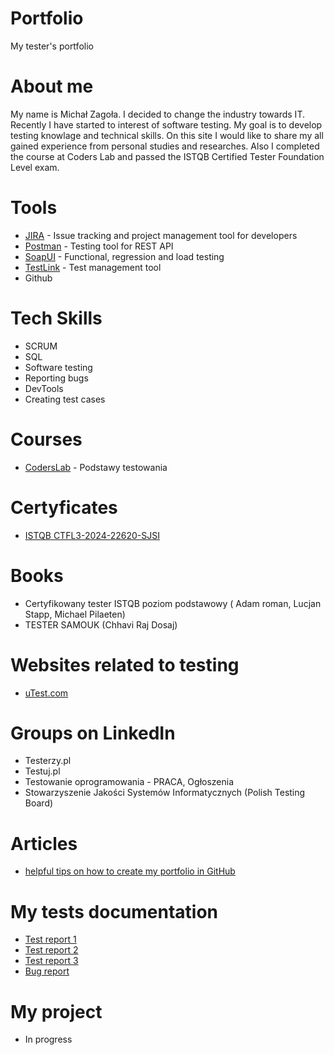 # Portfolio
My tester's portfolio
# About me
My name is Michał Zagoła. I decided to change the industry towards IT. Recently I have started to interest of software testing. My goal is to develop testing knowlage and technical skills. On this site I would like to share my all gained experience from personal studies and researches. Also I completed the course at Coders Lab and passed the ISTQB Certified Tester Foundation Level exam.
# Tools
* [JIRA](https://www.atlassian.com/pl/jira) - Issue tracking and project management tool for developers
* [Postman](https://www.postman.com) - Testing tool for REST API
* [SoapUI](https://www.soapui.org) - Functional, regression and load testing
* [TestLink](https://testlink.org) - Test management tool
* Github
# Tech Skills
* SCRUM
* SQL
* Software testing
* Reporting bugs
* DevTools
* Creating test cases
# Courses
* [CodersLab](https://coderslab.pl/pl) - Podstawy testowania
# Certyficates
* [ISTQB CTFL3-2024-22620-SJSI](https://drive.google.com/file/d/18ks5Oc-x7LmFMpDvL0awPNpo09e-0cQy/view?usp=drive_link)
# Books
* Certyfikowany tester ISTQB poziom podstawowy ( Adam roman, Lucjan Stapp, Michael Pilaeten)
* TESTER SAMOUK (Chhavi Raj Dosaj)
# Websites related to testing
* [uTest.com](https://www.utest.com/signup/personal)
# Groups on LinkedIn
* Testerzy.pl
* Testuj.pl
* Testowanie oprogramowania - PRACA, Ogłoszenia
* Stowarzyszenie Jakości Systemów Informatycznych (Polish Testing Board)
# Articles
* [helpful tips on how to create my portfolio in GitHub](https://www.markdownguide.org/basic-syntax/)
# My tests documentation
* [Test report 1](https://docs.google.com/document/d/1_7E_qwaCe0Am-KQqaGSeMtWbLLU3ZnuJIdJFneCP7Jo/edit?usp=drive_link)
* [Test report 2](https://docs.google.com/document/d/1Zg4DnJ-RtAsnl9zaaGTWLAj_M1g8uFhUjwpkp8_Alsg/edit?usp=drive_link)
* [Test report 3](https://docs.google.com/document/d/1Kw0gSsHExcdHVD6_ZghO07lJqe8_EkL8RHnoIZ1iJAA/edit?usp=drive_link)
* [Bug report](https://docs.google.com/document/d/1dSV1H1zNx_PweWRdM_LUje14eIgeCIKfVkCqe81jaXQ/edit?usp=drive_link)
# My project
* In progress
  



